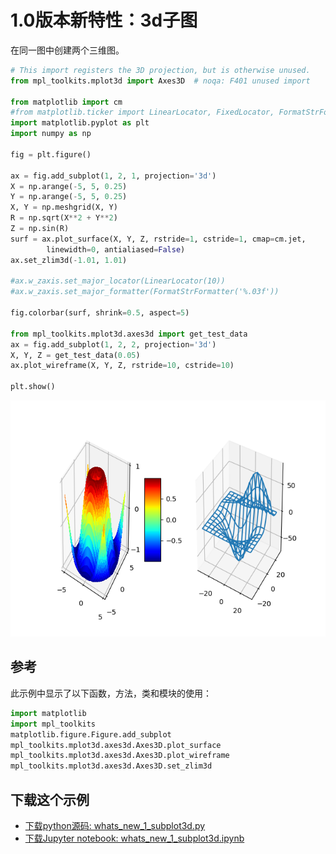 # 1.0版本新特性：3d子图

在同一图中创建两个三维图。

```python
# This import registers the 3D projection, but is otherwise unused.
from mpl_toolkits.mplot3d import Axes3D  # noqa: F401 unused import

from matplotlib import cm
#from matplotlib.ticker import LinearLocator, FixedLocator, FormatStrFormatter
import matplotlib.pyplot as plt
import numpy as np

fig = plt.figure()

ax = fig.add_subplot(1, 2, 1, projection='3d')
X = np.arange(-5, 5, 0.25)
Y = np.arange(-5, 5, 0.25)
X, Y = np.meshgrid(X, Y)
R = np.sqrt(X**2 + Y**2)
Z = np.sin(R)
surf = ax.plot_surface(X, Y, Z, rstride=1, cstride=1, cmap=cm.jet,
        linewidth=0, antialiased=False)
ax.set_zlim3d(-1.01, 1.01)

#ax.w_zaxis.set_major_locator(LinearLocator(10))
#ax.w_zaxis.set_major_formatter(FormatStrFormatter('%.03f'))

fig.colorbar(surf, shrink=0.5, aspect=5)

from mpl_toolkits.mplot3d.axes3d import get_test_data
ax = fig.add_subplot(1, 2, 2, projection='3d')
X, Y, Z = get_test_data(0.05)
ax.plot_wireframe(X, Y, Z, rstride=10, cstride=10)

plt.show()
```

![3d子图示例](/static/images/gallery/sphx_glr_whats_new_1_subplot3d_001.png)

## 参考

此示例中显示了以下函数，方法，类和模块的使用：

```python
import matplotlib
import mpl_toolkits
matplotlib.figure.Figure.add_subplot
mpl_toolkits.mplot3d.axes3d.Axes3D.plot_surface
mpl_toolkits.mplot3d.axes3d.Axes3D.plot_wireframe
mpl_toolkits.mplot3d.axes3d.Axes3D.set_zlim3d
```

## 下载这个示例
            
- [下载python源码: whats_new_1_subplot3d.py](https://matplotlib.org/_downloads/whats_new_1_subplot3d.py)
- [下载Jupyter notebook: whats_new_1_subplot3d.ipynb](https://matplotlib.org/_downloads/whats_new_1_subplot3d.ipynb)